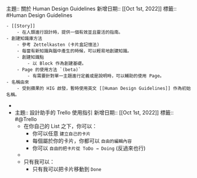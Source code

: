 主題:: 關於 Human Design Guidelines
新增日期:: [[Oct 1st, 2022]] 
標籤:: #Human Design Guidelines

	- [[Story]]
		- 在人類進行設計時，提供一個有效並且靈活的指南。
	- 創建知識庫方法
		- 參考 Zettelkasten (卡片盒記憶法)
		- 每當有新知識與腦中產生的時候，可以輕易地創建知識。
		- 創建知識點
			- 以 Block 作為創建基礎。
		- Page 的使用方法 `(beta)`
			- 有需要針對單一主題進行定義或是說明時，可以輔助的使用 Page。
	- 名稱由來
		- 受到蘋果的 HIG 啟發，暫時使用英文 [[Human Design Guidelines]] 作為初始名稱。
-
- 主題:: 設計助手的 Trello 使用指引 
  新增日期:: [[Oct 1st, 2022]] 
  標籤:: #@Trello
	- 在你自己的 List 之下，你可以：
		- 你可以任意 `建立自己的卡片`
		- 每個屬於你的卡片，你都可以 `自由的編輯內容`
		- 你可以 `自由的把卡片從 ToDo → Doing`  (反過來也行)
	-
	- 只有我可以：
		- 只有我可以把卡片移動到 `Done`
